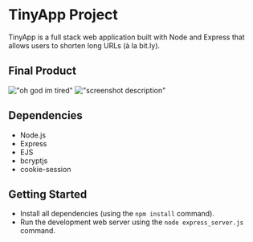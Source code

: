 # TinyApp Project

TinyApp is a full stack web application built with Node and Express that allows users to shorten long URLs (à la bit.ly).

## Final Product

!["oh god im tired"](#)
!["screenshot description"](#)

## Dependencies

- Node.js
- Express
- EJS
- bcryptjs
- cookie-session

## Getting Started

- Install all dependencies (using the `npm install` command).
- Run the development web server using the `node express_server.js` command.